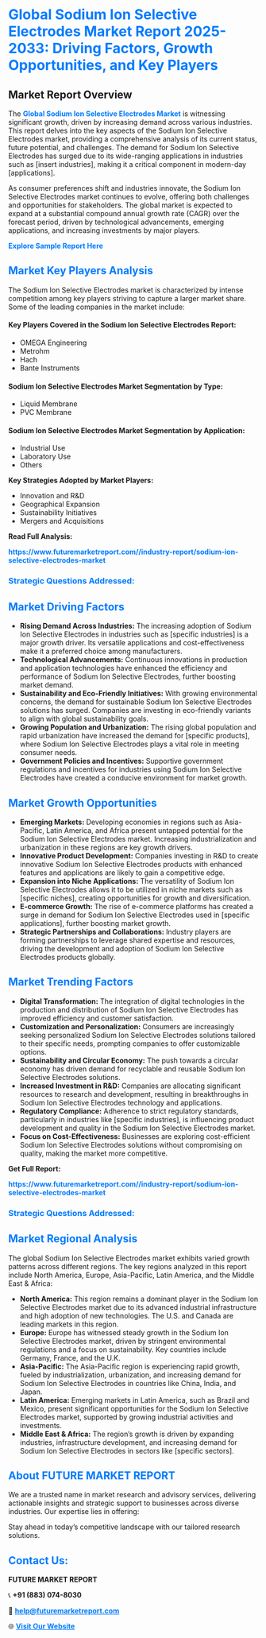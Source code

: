 <h1 style="color: #007BFF;">Global Sodium Ion Selective Electrodes Market Report 2025-2033: Driving Factors, Growth Opportunities, and Key Players</h1>

<section id="overview">
<h2>Market Report Overview</h2>
<p>The <a href="https://www.futuremarketreport.com//industry-report/sodium-ion-selective-electrodes-market" style="color: #007BFF; text-decoration: none;"><strong>Global Sodium Ion Selective Electrodes Market</strong></a> is witnessing significant growth, driven by increasing demand across various industries. This report delves into the key aspects of the Sodium Ion Selective Electrodes market, providing a comprehensive analysis of its current status, future potential, and challenges. The demand for Sodium Ion Selective Electrodes has surged due to its wide-ranging applications in industries such as [insert industries], making it a critical component in modern-day [applications].</p>
<p>As consumer preferences shift and industries innovate, the Sodium Ion Selective Electrodes market continues to evolve, offering both challenges and opportunities for stakeholders. The global market is expected to expand at a substantial compound annual growth rate (CAGR) over the forecast period, driven by technological advancements, emerging applications, and increasing investments by major players.</p>
</section>

<section id="overview">
<p><a href="https://www.futuremarketreport.com//request-sample/reportId=81214" style="color: #007BFF; text-decoration: none;"><strong>Explore Sample Report Here</strong></a></p>
</section>

<section id="key-players">
<h2 style="color: #007BFF;">Market Key Players Analysis</h2>
<p>The Sodium Ion Selective Electrodes market is characterized by intense competition among key players striving to capture a larger market share. Some of the leading companies in the market include:</p>
<h4>Key Players Covered in the Sodium Ion Selective Electrodes Report:</h4>
<ul><li>OMEGA Engineering</li><li>Metrohm</li><li>Hach</li><li>Bante Instruments</li></ul>
<h4>Sodium Ion Selective Electrodes Market Segmentation by Type:</h4>
<ul><li>Liquid Membrane</li><li>PVC Membrane</li></ul>

<h4>Sodium Ion Selective Electrodes Market Segmentation by Application:</h4>
<ul><li>Industrial Use</li><li>Laboratory Use</li><li>Others</li></ul>
<p><strong>Key Strategies Adopted by Market Players:</strong></p>
<ul>
<li>Innovation and R&D</li>
<li>Geographical Expansion</li>
<li>Sustainability Initiatives</li>
<li>Mergers and Acquisitions</li>
</ul>
</section>

<section>
<p><strong>Read Full Analysis: </strong></p><a href="https://www.futuremarketreport.com//industry-report/sodium-ion-selective-electrodes-market" style="color: #007BFF; text-decoration: none;"><strong>https://www.futuremarketreport.com//industry-report/sodium-ion-selective-electrodes-market</strong></a>
<h3 style="color: #007BFF;">Strategic Questions Addressed:</h3>
</section>

<section id="driving-factors">
<h2 style="color: #007BFF;">Market Driving Factors</h2>
<ul>
<li><strong>Rising Demand Across Industries:</strong> The increasing adoption of Sodium Ion Selective Electrodes in industries such as [specific industries] is a major growth driver. Its versatile applications and cost-effectiveness make it a preferred choice among manufacturers.</li>
<li><strong>Technological Advancements:</strong> Continuous innovations in production and application technologies have enhanced the efficiency and performance of Sodium Ion Selective Electrodes, further boosting market demand.</li>
<li><strong>Sustainability and Eco-Friendly Initiatives:</strong> With growing environmental concerns, the demand for sustainable Sodium Ion Selective Electrodes solutions has surged. Companies are investing in eco-friendly variants to align with global sustainability goals.</li>
<li><strong>Growing Population and Urbanization:</strong> The rising global population and rapid urbanization have increased the demand for [specific products], where Sodium Ion Selective Electrodes plays a vital role in meeting consumer needs.</li>
<li><strong>Government Policies and Incentives:</strong> Supportive government regulations and incentives for industries using Sodium Ion Selective Electrodes have created a conducive environment for market growth.</li>
</ul>
</section>

<section id="growth-opportunities">
<h2 style="color: #007BFF;">Market Growth Opportunities</h2>
<ul>
<li><strong>Emerging Markets:</strong> Developing economies in regions such as Asia-Pacific, Latin America, and Africa present untapped potential for the Sodium Ion Selective Electrodes market. Increasing industrialization and urbanization in these regions are key growth drivers.</li>
<li><strong>Innovative Product Development:</strong> Companies investing in R&D to create innovative Sodium Ion Selective Electrodes products with enhanced features and applications are likely to gain a competitive edge.</li>
<li><strong>Expansion into Niche Applications:</strong> The versatility of Sodium Ion Selective Electrodes allows it to be utilized in niche markets such as [specific niches], creating opportunities for growth and diversification.</li>
<li><strong>E-commerce Growth:</strong> The rise of e-commerce platforms has created a surge in demand for Sodium Ion Selective Electrodes used in [specific applications], further boosting market growth.</li>
<li><strong>Strategic Partnerships and Collaborations:</strong> Industry players are forming partnerships to leverage shared expertise and resources, driving the development and adoption of Sodium Ion Selective Electrodes products globally.</li>
</ul>
</section>

<section id="trending-factors">
<h2 style="color: #007BFF;">Market Trending Factors</h2>
<ul>
<li><strong>Digital Transformation:</strong> The integration of digital technologies in the production and distribution of Sodium Ion Selective Electrodes has improved efficiency and customer satisfaction.</li>
<li><strong>Customization and Personalization:</strong> Consumers are increasingly seeking personalized Sodium Ion Selective Electrodes solutions tailored to their specific needs, prompting companies to offer customizable options.</li>
<li><strong>Sustainability and Circular Economy:</strong> The push towards a circular economy has driven demand for recyclable and reusable Sodium Ion Selective Electrodes solutions.</li>
<li><strong>Increased Investment in R&D:</strong> Companies are allocating significant resources to research and development, resulting in breakthroughs in Sodium Ion Selective Electrodes technology and applications.</li>
<li><strong>Regulatory Compliance:</strong> Adherence to strict regulatory standards, particularly in industries like [specific industries], is influencing product development and quality in the Sodium Ion Selective Electrodes market.</li>
<li><strong>Focus on Cost-Effectiveness:</strong> Businesses are exploring cost-efficient Sodium Ion Selective Electrodes solutions without compromising on quality, making the market more competitive.</li>
</ul>
</section>

<section>
<p><strong>Get Full Report: </strong></p><a href="https://www.futuremarketreport.com//industry-report/sodium-ion-selective-electrodes-market" style="color: #007BFF; text-decoration: none;"><strong>https://www.futuremarketreport.com//industry-report/sodium-ion-selective-electrodes-market</strong></a>
<h3 style="color: #007BFF;">Strategic Questions Addressed:</h3>
</section>


<section id="regional-analysis">
<h2 style="color: #007BFF;">Market Regional Analysis</h2>
<p>The global Sodium Ion Selective Electrodes market exhibits varied growth patterns across different regions. The key regions analyzed in this report include North America, Europe, Asia-Pacific, Latin America, and the Middle East & Africa:</p>
<ul>
<li><strong>North America:</strong> This region remains a dominant player in the Sodium Ion Selective Electrodes market due to its advanced industrial infrastructure and high adoption of new technologies. The U.S. and Canada are leading markets in this region.</li>
<li><strong>Europe:</strong> Europe has witnessed steady growth in the Sodium Ion Selective Electrodes market, driven by stringent environmental regulations and a focus on sustainability. Key countries include Germany, France, and the U.K.</li>
<li><strong>Asia-Pacific:</strong> The Asia-Pacific region is experiencing rapid growth, fueled by industrialization, urbanization, and increasing demand for Sodium Ion Selective Electrodes in countries like China, India, and Japan.</li>
<li><strong>Latin America:</strong> Emerging markets in Latin America, such as Brazil and Mexico, present significant opportunities for the Sodium Ion Selective Electrodes market, supported by growing industrial activities and investments.</li>
<li><strong>Middle East & Africa:</strong> The region’s growth is driven by expanding industries, infrastructure development, and increasing demand for Sodium Ion Selective Electrodes in sectors like [specific sectors].</li>
</ul>
</section>

<footer>
<h2 style="color: #007BFF;">About FUTURE MARKET REPORT</h2>
<p>We are a trusted name in market research and advisory services, delivering actionable insights and strategic support to businesses across diverse industries. Our expertise lies in offering:</p>

<p>Stay ahead in today’s competitive landscape with our tailored research solutions.</p>

<h2 style="color: #007BFF;">Contact Us:</h2>
<p><strong>FUTURE MARKET REPORT</strong></p>
<p>📞 <strong>+91 (883) 074-8030</strong></p>
<p>📧 <strong><a href="mailto:help@futuremarketreport.com" style="color: #007BFF;">help@futuremarketreport.com</a></strong></p>
<p>🌐 <strong><a href="https://www.futuremarketreport.com/" style="color: #007BFF;">Visit Our Website</a></strong></p>
</footer>